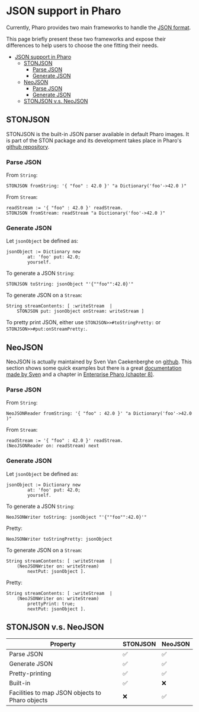 # JSON support in Pharo
Currently, Pharo provides two main frameworks to handle the [JSON format](https://en.wikipedia.org/wiki/JSON).

This page briefly present these two frameworks and expose their differences to help users to choose the one fitting their needs.

- [JSON support in Pharo](#json-support-in-pharo)
  * [STONJSON](#stonjson)
    + [Parse JSON](#parse-json)
    + [Generate JSON](#generate-json)
  * [NeoJSON](#neojson)
    + [Parse JSON](#parse-json-1)
    + [Generate JSON](#generate-json-1)
  * [STONJSON v.s. NeoJSON](#stonjson-vs-neojson)

## STONJSON
STONJSON is the built-in JSON parser available in default Pharo images. It is part of the STON package and its development takes place in Pharo's [github repository](https://github.com/pharo-project/pharo).

### Parse JSON
From `String`:
```Smalltalk
STONJSON fromString: '{ "foo" : 42.0 }' "a Dictionary('foo'->42.0 )"
```

From `Stream`:
```Smalltalk
readStream := '{ "foo" : 42.0 }' readStream.
STONJSON fromStream: readStream "a Dictionary('foo'->42.0 )"
```

### Generate JSON
Let `jsonObject` be defined as:
```Smalltalk
jsonObject := Dictionary new
		at: 'foo' put: 42.0;
		yourself.
```

To generate a JSON `String`:
```Smalltalk
STONJSON toString: jsonObject "'{""foo"":42.0}'"
```

To generate JSON on a `Stream`:
```Smalltalk
String streamContents: [ :writeStream  |
	STONJSON put: jsonObject onStream: writeStream ]
```

To pretty print JSON, either use `STONJSON>>#toStringPretty:` or `STONJSON>>#put:onStreamPretty:`.

## NeoJSON
NeoJSON is actually maintained by Sven Van Caekenberghe on [github](https://github.com/svenvc/NeoJSON). 
This section shows some quick examples but there is a great [documentation made by Sven](https://github.com/svenvc/docs/blob/master/neo/neo-json-paper.md) and a chapter in [Enterprise Pharo (chapter 8)](http://books.pharo.org/enterprise-pharo/).

### Parse JSON

From `String`:
```Smalltalk
NeoJSONReader fromString: '{ "foo" : 42.0 }' "a Dictionary('foo'->42.0 )"
```

From `Stream`:
```Smalltalk
readStream := '{ "foo" : 42.0 }' readStream.
(NeoJSONReader on: readStream) next
```

### Generate JSON
Let `jsonObject` be defined as:
```Smalltalk
jsonObject := Dictionary new
		at: 'foo' put: 42.0;
		yourself.
```

To generate a JSON `String`:
```Smalltalk
NeoJSONWriter toString: jsonObject "'{""foo"":42.0}'"
```

Pretty:
```Smalltalk
NeoJSONWriter toStringPretty: jsonObject
```

To generate JSON on a `Stream`:
```Smalltalk
String streamContents: [ :writeStream  |
	(NeoJSONWriter on: writeStream)
		nextPut: jsonObject ].
```

Pretty:
```Smalltalk
String streamContents: [ :writeStream  |
	(NeoJSONWriter on: writeStream)
		prettyPrint: true;
		nextPut: jsonObject ].
```

## STONJSON v.s. NeoJSON
|Property  |STONJSON|NeoJSON|
|----------|--------|-------|
|Parse JSON| :white_check_mark: | :white_check_mark: |
|Generate JSON| :white_check_mark: | :white_check_mark: |
|Pretty-printing | :white_check_mark: | :white_check_mark: |
|Built-in| :white_check_mark: | :x: |
|Facilities to map JSON objects to Pharo objects | :x: | :white_check_mark: |
